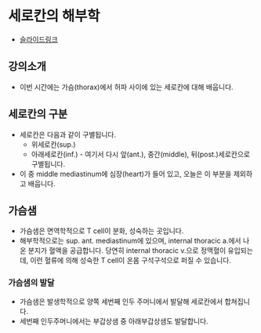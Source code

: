 # 세로칸의 해부학

* [슬라이드링크](https://www.icloud.com/keynote/0aoUsf4rBOnrcJeY_gzhf5AEQ#Mediastinum)

## 강의소개

* 이번 시간에는 가슴(thorax)에서 허파 사이에 있는 세로칸에 대해 배웁니다.

## 세로칸의 구분

* 세로칸은 다음과 같이 구별됩니다.
  * 위세로칸(sup.)
  * 아래세로칸(inf.) - 여기서 다시 앞(ant.), 중간(middle), 뒤(post.)세로칸으로 구별됩니다.
* 이 중 middle mediastinum에 심장(heart)가 들어 있고, 오늘은 이 부분을 제외하고 배웁니다.

## 가슴샘

* 가슴샘은 면역학적으로 T cell이 분화, 성숙하는 곳입니다.
* 해부학적으로는 sup. ant. mediastinum에 있으며, internal thoracic a.에서 나온 분지가 혈액을 공급합니다. 당연히  internal thoracic v.으로 정맥혈이 유입되는데, 이런 혈류에 의해 성숙한 T cell이 온몸 구석구석으로 퍼질 수 있습니다.

### 가슴샘의 발달

* 가슴샘은 발생학적으로 양쪽 세번째 인두 주머니에서 발달해 세로칸에서 합쳐집니다.
* 세번째 인두주머니에서는 부갑상샘 중 아래부갑상샘도 발달합니다.



